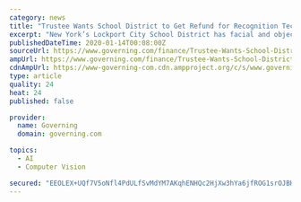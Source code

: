 ```yaml
---
category: news
title: "Trustee Wants School District to Get Refund for Recognition Tech"
excerpt: "New York’s Lockport City School District has facial and object recognition that it can no longer use after the state changed the rules. A school board trustee thinks the district should get a refund for the $1.4 million purchase. (TNS) — One Lockport ..."
publishedDateTime: 2020-01-14T00:08:00Z
sourceUrl: https://www.governing.com/finance/Trustee-Wants-School-District-to-Get-Refund-for-Recognition-Tech.html
ampUrl: https://www.governing.com/finance/Trustee-Wants-School-District-to-Get-Refund-for-Recognition-Tech.html?AMP
cdnAmpUrl: https://www-governing-com.cdn.ampproject.org/c/s/www.governing.com/finance/Trustee-Wants-School-District-to-Get-Refund-for-Recognition-Tech.html?AMP
type: article
quality: 24
heat: 24
published: false

provider:
  name: Governing
  domain: governing.com

topics:
  - AI
  - Computer Vision

secured: "EEOLEX+UQf7V5oNfl4PdULfSvMdYM7AKqhENHQc2HjXw3hYa6jfROG1srOJBHGT58xc8AH0115EZyKZ+6wIsnZ6OUdx0t3FCF9RR8n9xT/AfwzkYAwsvA0oWeSjBZdd/xPc2PrCt+w69u/peECaB4rRx5ZQ5NUeOB5YdWdCDgWksM0y086GICUtKTcNRX/Kg6Mqv9L0lNN2Xc4NpOh1ajzXL3Ul0ocrnpz3//eYyPwV5JWo2ri6Y2blmcK2XHPhEtE/oHt1JHu5XUKJ7wpyJOEutflODI5uVsVYYS7UoQH4=;6jQuxQ5MSHRXAiyInwQe2w=="
---
```



